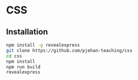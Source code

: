 # CSS

## Installation

```bash
npm install -g revealexpress
git clone https://github.com/pjehan-teaching/css
cd css
npm install
npm run build
revealexpress
```
